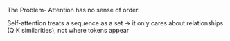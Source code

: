 The Problem- Attention has no sense of order.

Self-attention treats a sequence as a set → it only cares about relationships (Q·K similarities), not where tokens appear
